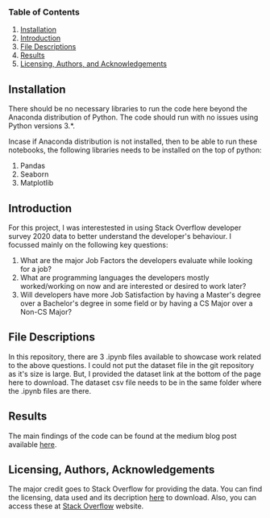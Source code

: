 
### Table of Contents

1. [Installation](#installation)
2. [Introduction](#motivation)
3. [File Descriptions](#files)
4. [Results](#results)
5. [Licensing, Authors, and Acknowledgements](#licensing)

## Installation <a name="installation"></a>

There should be no necessary libraries to run the code here beyond the Anaconda distribution of Python.  The code should run with no issues using Python versions 3.*.

Incase if Anaconda distribution is not installed, then to be able to run these notebooks, the following libraries needs to be installed on the top of python:
1. Pandas
2. Seaborn
3. Matplotlib


## Introduction <a name="motivation"></a>

For this project, I was interestested in using Stack Overflow developer survey 2020 data to better understand the developer's behaviour. I focussed mainly on the following key questions:

1. What are the major Job Factors the developers evaluate while looking for a job?
2. What are programming languages the developers mostly worked/working on now and are interested or desired to work later?
3. Will developers have more Job Satisfaction by having a Master's degree over a Bachelor's degree in some field or by having a CS Major over a Non-CS Major?


## File Descriptions <a name="files"></a>

In this repository, there are 3 .ipynb files available to showcase work related to the above questions. I could not put the dataset file in the git repository as it's size is large. But, I provided the dataset link at the bottom of the page here to download. The dataset csv file needs to be in the same folder where the .ipynb files are there.
 

## Results<a name="results"></a>

The main findings of the code can be found at the medium blog post available [here]().

## Licensing, Authors, Acknowledgements<a name="licensing"></a>

The major credit goes to Stack Overflow for providing the data. You can find the licensing, data used and its decription [here](https://drive.google.com/file/d/1dfGerWeWkcyQ9GX9x20rdSGj7WtEpzBB/view) to download. Also, you can access these at [Stack Overflow](https://insights.stackoverflow.com/survey) website.
